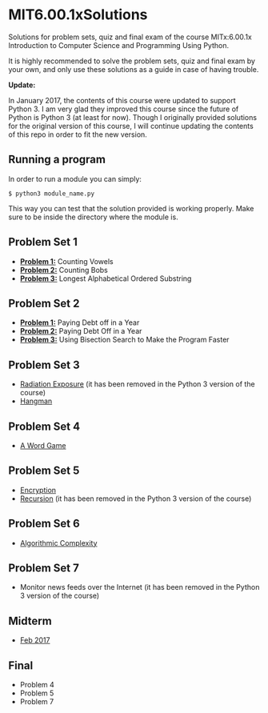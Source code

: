 # MIT6.00.1xSolutions
Solutions for problem sets, quiz and final exam of the course
MITx:6.00.1x Introduction to Computer Science and Programming Using
Python.

It is highly recommended to solve the problem sets, quiz and final
exam by your own, and only use these solutions as a guide in case of
having trouble.

**Update:**

In January 2017, the contents of this course were updated to support
Python 3. I am very glad they improved this course since the future of
Python is Python 3 (at least for now). Though I originally provided
solutions for the original version of this course, I will continue
updating the contents of this repo in order to fit the new version.

## Running a program

In order to run a module you can simply:

```
$ python3 module_name.py
```

This way you can test that the solution provided is working properly.
Make sure to be inside the directory where the module is.

## Problem Set 1
* [**Problem 1:**][1] Counting Vowels
* [**Problem 2:**][2] Counting Bobs
* [**Problem 3:**][3] Longest Alphabetical Ordered Substring

## Problem Set 2
* [**Problem 1:**][4] Paying Debt off in a Year
* [**Problem 2:**][5] Paying Debt Off in a Year
* [**Problem 3:**][6] Using Bisection Search to Make the Program Faster

## Problem Set 3
* [Radiation Exposure][7] (it has been removed in the Python 3 version
of the course)
* [Hangman][8]

## Problem Set 4
* [A Word Game][9]

## Problem Set 5
* [Encryption][10]
* [Recursion][11] (it has been removed in the Python 3 version of
the course)

## Problem Set 6
* [Algorithmic Complexity][12]

## Problem Set 7
* Monitor news feeds over the Internet (it has been removed in the
Python 3 version of the course)

## Midterm
* [Feb 2017][13]

## Final
* Problem 4
* Problem 5
* Problem 7

[1]: problem_set_01/p_01_counting_vowels.py
[2]: problem_set_01/p_02_counting_bobs.py
[3]: problem_set_01/p_03_longest_substring.py
[4]: problem_set_02/p_01_paying_debt_off_in_a_year.py
[5]: problem_set_02/p_02_paying_debt_off_in_a_year.py
[6]: problem_set_02/p_03_using_bisection_search.py
[7]: problem_set_03/radiation/radiation_exposure.py
[8]: problem_set_03/hangman/hangman.py
[9]: problem_set_04/
[10]: problem_set_05/encryption_decryption.py
[11]: problem_set_05/ps6_recursion.py
[12]: probelm_set_06/
[13]: midterm/feb_2017/
